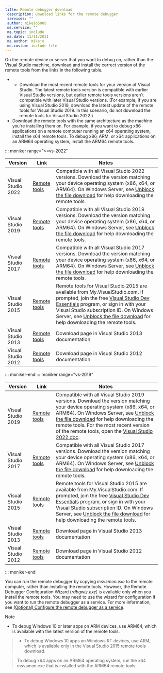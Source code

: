 ```yaml
---
title: Remote debugger download
 description: Download links for the remote debugger
 services: ""
 author: mikejo5000
 ms.service: ""
 ms.topic: include
 ms.date: 11/11/2021
 ms.author: mikejo
 ms.custom: include file
---
```


On the remote device or server that you want to debug on, rather than the Visual Studio machine, download and install the correct version of the remote tools from the links in the following table.

- - Download the most recent remote tools for your version of Visual Studio. The latest remote tools version is compatible with earlier Visual Studio versions, but earlier remote tools versions aren't compatible with later Visual Studio versions. (For example, if you are using Visual Studio 2019, download the latest update of the remote tools for Visual Studio 2019. In this scenario, do not download the remote tools for Visual Studio 2022.)
- Download the remote tools with the same architecture as the machine you're installing them on. For example, if you want to debug x86 applications on a remote computer running an x64 operating system, install the x64 remote tools. To debug x86, ARM, or x64 applications on an ARM64 operating system, install the ARM64 remote tools.
   
::: moniker range=">=vs-2022"

|Version|Link|Notes|
|-|-|-|
|Visual Studio 2022|[Remote tools](https://visualstudio.microsoft.com/downloads/#remote-tools-for-visual-studio-2022)|Compatible with all Visual Studio 2022 versions. Download the version matching your device operating system (x86, x64, or ARM64). On Windows Server, see [Unblock the file download](../../debugger/remote-debugging-unblock-file-download.md) for help downloading the remote tools.|
|Visual Studio 2019|[Remote tools](https://my.visualstudio.com/Downloads?q=remote%20tools%20visual%20studio%202019)|Compatible with all Visual Studio 2019 versions. Download the version matching your device operating system (x86, x64, or ARM64). On Windows Server, see [Unblock the file download](../../debugger/remote-debugging-unblock-file-download.md) for help downloading the remote tools.|
|Visual Studio 2017|[Remote tools](https://my.visualstudio.com/Downloads?q=remote%20tools%20visual%20studio%202017)|Compatible with all Visual Studio 2017 versions. Download the version matching your device operating system (x86, x64, or ARM64). On Windows Server, see [Unblock the file download](../../debugger/remote-debugging-unblock-file-download.md) for help downloading the remote tools.|
|Visual Studio 2015|[Remote tools](https://my.visualstudio.com/Downloads?q=remote%20tools%20visual%20studio%202015)|Remote tools for Visual Studio 2015 are available from My.VisualStudio.com. If prompted, join the free [Visual Studio Dev Essentials](https://visualstudio.microsoft.com/dev-essentials/) program, or sign in with your Visual Studio subscription ID. On Windows Server, see [Unblock the file download](../../debugger/remote-debugging-unblock-file-download.md) for help downloading the remote tools.|
|Visual Studio 2013|[Remote tools](/previous-versions/visualstudio/visual-studio-2013/bt727f1t(v=vs.120)#installing-the-remote-tools)|Download page in Visual Studio 2013 documentation|
|Visual Studio 2012|[Remote tools](/previous-versions/visualstudio/visual-studio-2012/bt727f1t(v=vs.110)#installing-the-remote-tools)|Download page in Visual Studio 2012 documentation|

::: moniker-end
::: moniker range="vs-2019"

|Version|Link|Notes|
|-|-|-|
|Visual Studio 2019|[Remote tools](https://my.visualstudio.com/Downloads?q=remote%20tools%20visual%20studio%202019)|Compatible with all Visual Studio 2019 versions. Download the version matching your device operating system (x86, x64, or ARM64). On Windows Server, see [Unblock the file download](../../debugger/remote-debugging-unblock-file-download.md) for help downloading the remote tools. For the most recent version of the remote tools, open the [Visual Studio 2022 doc](../../debugger/remote-debugging.md?view=vs-2022&preserve-view=true).|
|Visual Studio 2017|[Remote tools](https://my.visualstudio.com/Downloads?q=remote%20tools%20visual%20studio%202017)|Compatible with all Visual Studio 2017 versions. Download the version matching your device operating system (x86, x64, or ARM64). On Windows Server, see [Unblock the file download](../../debugger/remote-debugging-unblock-file-download.md) for help downloading the remote tools.|
|Visual Studio 2015|[Remote tools](https://my.visualstudio.com/Downloads?q=remote%20tools%20visual%20studio%202015)|Remote tools for Visual Studio 2015 are available from My.VisualStudio.com. If prompted, join the free [Visual Studio Dev Essentials](https://visualstudio.microsoft.com/dev-essentials/) program, or sign in with your Visual Studio subscription ID. On Windows Server, see [Unblock the file download](../../debugger/remote-debugging-unblock-file-download.md) for help downloading the remote tools.|
|Visual Studio 2013|[Remote tools](/previous-versions/visualstudio/visual-studio-2013/bt727f1t(v=vs.120)#installing-the-remote-tools)|Download page in Visual Studio 2013 documentation|
|Visual Studio 2012|[Remote tools](/previous-versions/visualstudio/visual-studio-2012/bt727f1t(v=vs.110)#installing-the-remote-tools)|Download page in Visual Studio 2012 documentation|

::: moniker-end


You can run the remote debugger by copying *msvsmon.exe* to the remote computer, rather than installing the remote tools. However, the Remote Debugger Configuration Wizard (*rdbgwiz.exe*) is available only when you install the remote tools. You may need to use the wizard for configuration if you want to run the remote debugger as a service. For more information, see [(Optional) Configure the remote debugger as a service](../../debugger/remote-debugging.md#bkmk_configureService).

> [!NOTE]
> - To debug Windows 10 or later apps on ARM devices, use ARM64, which is available with the latest version of the remote tools.

> - To debug Windows 10 apps on Windows RT devices, use ARM, which is available only in the Visual Studio 2015 remote tools download.

> To debug x64 apps on an ARM64 operating system, run the x64 msvsmon.exe that is installed with the ARM64 remote tools.
> 


